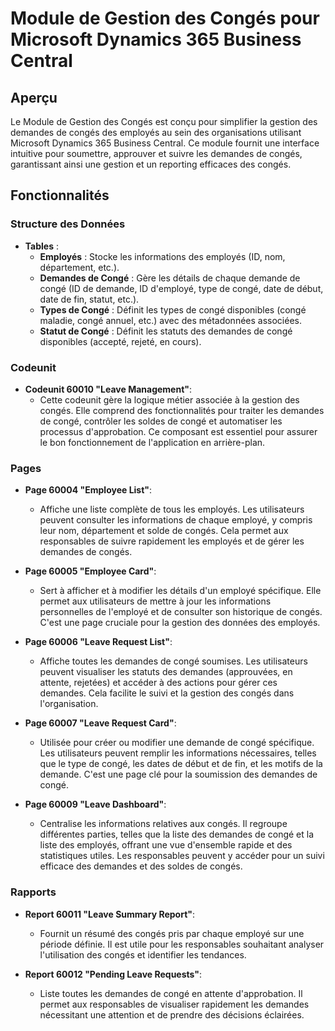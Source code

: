 # Module de Gestion des Congés pour Microsoft Dynamics 365 Business Central

## Aperçu

Le Module de Gestion des Congés est conçu pour simplifier la gestion des demandes de congés des employés au sein des organisations utilisant Microsoft Dynamics 365 Business Central. Ce module fournit une interface intuitive pour soumettre, approuver et suivre les demandes de congés, garantissant ainsi une gestion et un reporting efficaces des congés.

## Fonctionnalités

### Structure des Données
- **Tables** :
  - **Employés** : Stocke les informations des employés (ID, nom, département, etc.).
  - **Demandes de Congé** : Gère les détails de chaque demande de congé (ID de demande, ID d'employé, type de congé, date de début, date de fin, statut, etc.).
  - **Types de Congé** : Définit les types de congé disponibles (congé maladie, congé annuel, etc.) avec des métadonnées associées.
  - **Statut de Congé** : Définit les statuts des demandes de congé disponibles (accepté, rejeté, en cours).

### Codeunit

- **Codeunit 60010 "Leave Management"**:
  - Cette codeunit gère la logique métier associée à la gestion des congés. Elle comprend des fonctionnalités pour traiter les demandes de congé, contrôler les soldes de congé et automatiser les processus d'approbation. Ce composant est essentiel pour assurer le bon fonctionnement de l'application en arrière-plan.

### Pages

- **Page 60004 "Employee List"**:
  - Affiche une liste complète de tous les employés. Les utilisateurs peuvent consulter les informations de chaque employé, y compris leur nom, département et solde de congés. Cela permet aux responsables de suivre rapidement les employés et de gérer les demandes de congés.

- **Page 60005 "Employee Card"**:
  - Sert à afficher et à modifier les détails d'un employé spécifique. Elle permet aux utilisateurs de mettre à jour les informations personnelles de l'employé et de consulter son historique de congés. C'est une page cruciale pour la gestion des données des employés.

- **Page 60006 "Leave Request List"**:
  - Affiche toutes les demandes de congé soumises. Les utilisateurs peuvent visualiser les statuts des demandes (approuvées, en attente, rejetées) et accéder à des actions pour gérer ces demandes. Cela facilite le suivi et la gestion des congés dans l'organisation.

- **Page 60007 "Leave Request Card"**:
  - Utilisée pour créer ou modifier une demande de congé spécifique. Les utilisateurs peuvent remplir les informations nécessaires, telles que le type de congé, les dates de début et de fin, et les motifs de la demande. C'est une page clé pour la soumission des demandes de congé.

- **Page 60009 "Leave Dashboard"**:
  - Centralise les informations relatives aux congés. Il regroupe différentes parties, telles que la liste des demandes de congé et la liste des employés, offrant une vue d'ensemble rapide et des statistiques utiles. Les responsables peuvent y accéder pour un suivi efficace des demandes et des soldes de congés.

### Rapports

- **Report 60011 "Leave Summary Report"**:
  - Fournit un résumé des congés pris par chaque employé sur une période définie. Il est utile pour les responsables souhaitant analyser l'utilisation des congés et identifier les tendances.

- **Report 60012 "Pending Leave Requests"**:
  - Liste toutes les demandes de congé en attente d'approbation. Il permet aux responsables de visualiser rapidement les demandes nécessitant une attention et de prendre des décisions éclairées.


